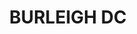 ---
lastmod: '2025-04-06T06:05:21+00:00'
latitude: -28.084952
layout: suburb
longitude: 153.434406
postcode: '4220'
state: QLD
title: BURLEIGH DC
url: /qld/burleigh-dc/
---